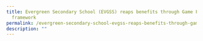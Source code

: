 ```yaml
---
title: Evergreen Secondary School (EVGSS) reaps benefits through Game For Life
  framework
permalink: /evergreen-secondary-school-evgss-reaps-benefits-through-game-for-life-framework/
description: ""
---
```

